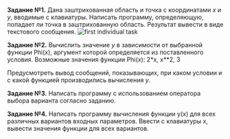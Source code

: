 **Задание №1.** Дана заштрихованная область  и точка с координатами _x_ и  _y_, вводимые с клавиатуры. Написать программу, определяющую, попадает ли точка в заштрихованную область. Результат вывести в виде текстового сообщения.
![first individual task](https://i.ibb.co/q1RWSSQ/Screenshot-from-2019-02-19-19-38-32.png)

**Задание №2.**  Вычислить значение _y_ в зависимости от выбранной функции Phi(_x_), аргумент которой определяется из поставленного условия. Возможные значения функции Phi(_x_): 2*x, x**2, 3

Предусмотреть вывод сообщений, показывающих, при каком условии и с какой функцией производились вычисления _у_.

**Задание №3.** Написать программу с использованием оператора выбора варианта согласно заданию.

**Задание №4.** Написать программу вычисления функции y(x)  для всех различных вариантов входных параметров. Ввести с клавиатуры x, вывести значения функции для всех вариантов.
